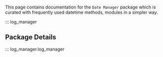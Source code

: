 This page contains documentation for the
`Date Manager` package which is curated with frequently used datetime methods, 
modules in a simpler way.

::: log_manager

## Package Details
::: log_manager.log_manager
